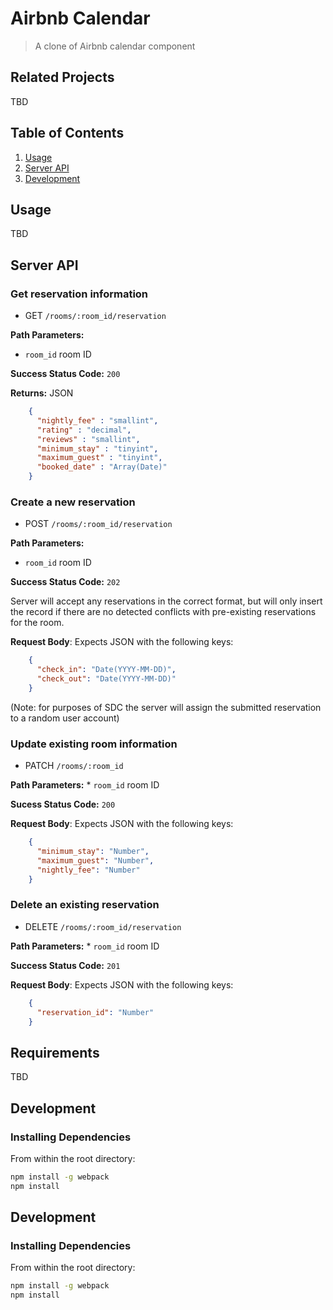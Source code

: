 # Airbnb Calendar

> A clone of Airbnb calendar component

## Related Projects

TBD

## Table of Contents

1. [Usage](#Usage)
1. [Server API](#ServerAPI)
1. [Development](#development)

## Usage

TBD

## Server API

### Get reservation information
  * GET `/rooms/:room_id/reservation`

**Path Parameters:**
  * `room_id` room ID

**Success Status Code:** `200`

**Returns:** JSON

```json
    {
      "nightly_fee" : "smallint",
      "rating" : "decimal",
      "reviews" : "smallint",
      "minimum_stay" : "tinyint",
      "maximum_guest" : "tinyint",
      "booked_date" : "Array(Date)"
    }
```

### Create a new reservation
  * POST `/rooms/:room_id/reservation`

  **Path Parameters:**
  * `room_id` room ID

  **Success Status Code:** `202`

  Server will accept any reservations in the correct format, but will only insert the record if there are no detected conflicts with pre-existing reservations for the room.

  **Request Body**: Expects JSON with the following keys:
  ```json
      {
        "check_in": "Date(YYYY-MM-DD)",
        "check_out": "Date(YYYY-MM-DD)"
      }
  ```
  (Note: for purposes of SDC the server will assign the submitted reservation to a random user account)

  ### Update existing room information
  * PATCH `/rooms/:room_id`

  **Path Parameters:**
    * `room_id` room ID

  **Sucess Status Code:** `200`

  **Request Body**: Expects JSON with the following keys:
  ```json
      {
        "minimum_stay": "Number",
        "maximum_guest": "Number",
        "nightly_fee": "Number"
      }
  ```

### Delete an existing reservation
  * DELETE `/rooms/:room_id/reservation`

  **Path Parameters:**
    * `room_id` room ID

  **Success Status Code:** `201`

  **Request Body**: Expects JSON with the following keys:
  ```json
      {
        "reservation_id": "Number"
      }
  ```

## Requirements

TBD

## Development

### Installing Dependencies

From within the root directory:

```sh
npm install -g webpack
npm install
```

## Development

### Installing Dependencies

From within the root directory:

```sh
npm install -g webpack
npm install
```
